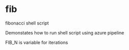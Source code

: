 # fib
fibonacci shell script

Demonstates how to run shell script using azure pipeline

FIB_N is variable for iterations
